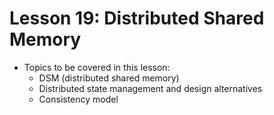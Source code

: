 # Lesson 19: Distributed Shared Memory

- Topics to be covered in this lesson:
  - DSM (distributed shared memory)
  - Distributed state management and design alternatives
  - Consistency model
